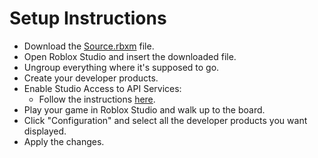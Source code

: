 # **Setup Instructions**
- Download the [Source.rbxm](https://github.com/001Ario/Donation-Wall-ROBLOX-/blob/main/Source.rbxm) file.
- Open Roblox Studio and insert the downloaded file.
- Ungroup everything where it's supposed to go.
- Create your developer products.
- Enable Studio Access to API Services:
  - Follow the instructions [here](https://create.roblox.com/docs/studio/game-settings).
- Play your game in Roblox Studio and walk up to the board.
- Click "Configuration" and select all the developer products you want displayed.
- Apply the changes.
